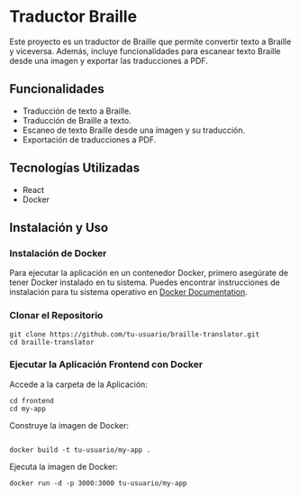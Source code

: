 # Traductor Braille

Este proyecto es un traductor de Braille que permite convertir texto a Braille y viceversa. Además, incluye funcionalidades para escanear texto Braille desde una imagen y exportar las traducciones a PDF.

## Funcionalidades

- Traducción de texto a Braille.
- Traducción de Braille a texto.
- Escaneo de texto Braille desde una imagen y su traducción.
- Exportación de traducciones a PDF.

## Tecnologías Utilizadas

- React
- Docker

## Instalación y Uso

### Instalación de Docker

Para ejecutar la aplicación en un contenedor Docker, primero asegúrate de tener Docker instalado en tu sistema. Puedes encontrar instrucciones de instalación para tu sistema operativo en [Docker Documentation](https://docs.docker.com/get-docker/).

### Clonar el Repositorio

```
git clone https://github.com/tu-usuario/braille-translator.git
cd braille-translator
```

### Ejecutar la Aplicación Frontend con Docker
Accede a la carpeta de la Aplicación:
```
cd frontend
cd my-app
```
Construye la imagen de Docker:
```

docker build -t tu-usuario/my-app .

```
Ejecuta la imagen de Docker:
```
docker run -d -p 3000:3000 tu-usuario/my-app
```
